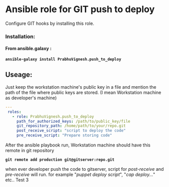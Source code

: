 # Ansible role for GIT push to deploy

Configure GIT hooks by installing this role.

### Installation:
#### From ansible.galaxy :

__`ansible-galaxy install PrabhuVignesh.push_to_deploy`__

## Useage:
Just keep the workstation machine's public key in a file and mention the path of the file where public keys are stored.
(I mean Workstation machine as developer's machine)

 ```yml
 ---
  roles:
    - role: PrabhuVignesh.push_to_deploy
      path_for_authorized_keys: /path/to/public_key/file
      git_repository_path: /home/path/to/your/repo.git
      post_receive_script: "script to deploy the code"
      pre_receive_script: "Prepare storing code" 
   ```   

After the ansible playbook run, Workstation machine should have this remote in git repository

  __`git remote add production git@gitserver:repo.git`__
  
  when ever developer push the code to gitserver, script for _post-receive_ and _pre-receive_ will run. for example "_puppet deploy script_", "_cap deploy..._" etc.. Test 3
